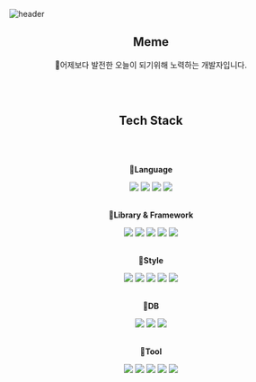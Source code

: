 ![header](https://capsule-render.vercel.app/api?type=waving&color=ff4da9&&animation=fadeIn&fontColor=FFF&height=200&section=header&text=Soyeon%20Lee&fontSize=90)

<div align='center'>

## **Meme**

🌈어제보다 발전한 오늘이 되기위해 노력하는 개발자입니다.

<!-- 🌼My Notion
<a href=""><img src="https://img.shields.io/badge/notion-1DBF73?style=flat&logo=Notion&logoColor=white"/></a> -->

<br/>   
<br/>

## **Tech Stack**

<br/>   
<br/>

🌼**Language**

<img src="https://img.shields.io/badge/HTML5-E34F26?style=flat&logo=HTML5&logoColor=white"/>
<img src="https://img.shields.io/badge/CSS3-1572B6?style=flat&logo=CSS3&logoColor=white"/>
<img src="https://img.shields.io/badge/JavaScript-F7DF1E?style=flat&logo=JavaScript&logoColor=white"/>
<img src="https://img.shields.io/badge/TypeScript-3178C6?style=flat&logo=typescript&logoColor=white"/>

  
<br/>   
<br/>
  
🌼**Library & Framework**

<img src="https://img.shields.io/badge/React-61DAFB?style=flat&logo=React&logoColor=white"/>
<img src="https://img.shields.io/badge/Next.js-000?style=flat&logo=Next.js&logoColor=white"/>
<img src="https://img.shields.io/badge/React%20Router-CA4245?style=flat&logo=React%20Router&logoColor=white"/>
<img src="https://img.shields.io/badge/Redux-764ABC?style=flat&logo=Redux&logoColor=white"/>
<img src="https://img.shields.io/badge/React%20Query-FF4154?style=flat&logo=React%20Query&logoColor=white"/>

<br/>
  <br/>

🌼**Style**

<img src="https://img.shields.io/badge/Sass-1572B6?style=flat&logo=Sass&logoColor=white"/>
<img src="https://img.shields.io/badge/styled%20components-DB7093?style=flat&logo=styled-components&logoColor=white"/>
<img src="https://img.shields.io/badge/Tailwind%20CSS-06B6D4?style=flat&logo=Tailwind-CSS&logoColor=white"/>
<img src="https://img.shields.io/badge/Ant%20Design-0170FE?style=flat&logo=Ant-Design&logoColor=white"/>
<img src="https://img.shields.io/badge/Emotion-000?style=flat&logo=Eventbrite&logoColor=white"/>

<br/>
  <br/>

🌼**DB**

<img src="https://img.shields.io/badge/Prisma-2D3748?style=flat&logo=Prisma&logoColor=white"/>
<img src="https://img.shields.io/badge/PlanetScale-000?style=flat&logo=PlanetScale&logoColor=white"/>
<img src="https://img.shields.io/badge/MariaDB-003545?style=flat&logo=MariaDB&logoColor=white"/>

<br/>
  <br/>

🌼**Tool**

<img src="https://img.shields.io/badge/Webpack-8DD6F9?style=flat&logo=Webpack&logoColor=white"/>
<img src="https://img.shields.io/badge/Babel-F9DC3E?style=flat&logo=Babel&logoColor=white"/>
<img src="https://img.shields.io/badge/Netlify-00C7B7?style=flat&logo=Netlify&logoColor=white"/>
<img src="https://img.shields.io/badge/Vercel-000?style=flat&logo=Vercel&logoColor=white"/>
<img src="https://img.shields.io/badge/Git-F05032?style=flat&logo=Git&logoColor=white"/>

  <br/>
